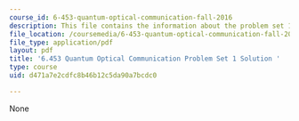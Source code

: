 ```yaml
---
course_id: 6-453-quantum-optical-communication-fall-2016
description: This file contains the information about the problem set 1 solution.
file_location: /coursemedia/6-453-quantum-optical-communication-fall-2016/d471a7e2cdfc8b46b12c5da90a7bcdc0_MIT6_453F16_ps1_sol.pdf
file_type: application/pdf
layout: pdf
title: '6.453 Quantum Optical Communication Problem Set 1 Solution '
type: course
uid: d471a7e2cdfc8b46b12c5da90a7bcdc0

---
```

None
